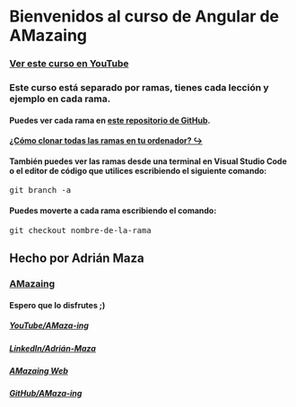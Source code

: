 <h1>Bienvenidos al curso de Angular de AMazaing</h1>

<h3><a href="https://www.youtube.com/playlist?list=PLzA2VyZwsq_9cD3JIxBymaIVyef07PJ-y">Ver este curso en YouTube</a></h3>

<h3>
  Este curso está separado por ramas, tienes cada lección y ejemplo en cada rama.
</h3>
<h4>
  Puedes ver cada rama en <a href="https://github.com/Amaza-ing/AMazaing-curso-Angular-desde-0">este repositorio de GitHub</a>.
</h4>
<h4>
  <a href="https://www.youtube.com/watch?v=WxJ8JDsjy24&list=PLzA2VyZwsq_8nVw1G6L9PehvqSoGjTjsX">¿Cómo clonar todas las ramas en tu ordenador? ↪</a>
</h4>
<h4>
  También puedes ver las ramas desde una terminal en Visual Studio Code
  o el editor de código que utilices escribiendo el siguiente comando:
</h4>
  <pre>git branch -a</pre>
<h4>
  Puedes moverte a cada rama escribiendo el comando:
</h4>
  <pre>git checkout nombre-de-la-rama</pre>
<h2>Hecho por Adrián Maza</h2>
<h3>
  <a href="https://www.youtube.com/@AMaza-Ing" target="_blank">
    AMazaing
  </a>
</h3>
<h4>Espero que lo disfrutes ;)</h4>
<div>
  <h5>
    <a href="https://www.youtube.com/@AMaza-Ing" target="_blank">
      YouTube/AMaza-ing
    </a>
  </h5>
  <h5>
    <a
      href="https://www.linkedin.com/in/adrian-maza-vazquez/"
      target="_blank"
    >
      LinkedIn/Adrián-Maza
    </a>
  </h5>
  <h5>
    <a href="https://www.amaza-ing.com/" target="_blank">
      AMazaing Web
    </a>
  </h5>
  <h5>
    <a href="https://github.com/Amaza-ing" target="_blank">
      GitHub/AMaza-ing
    </a>
  </h5>
</div>
